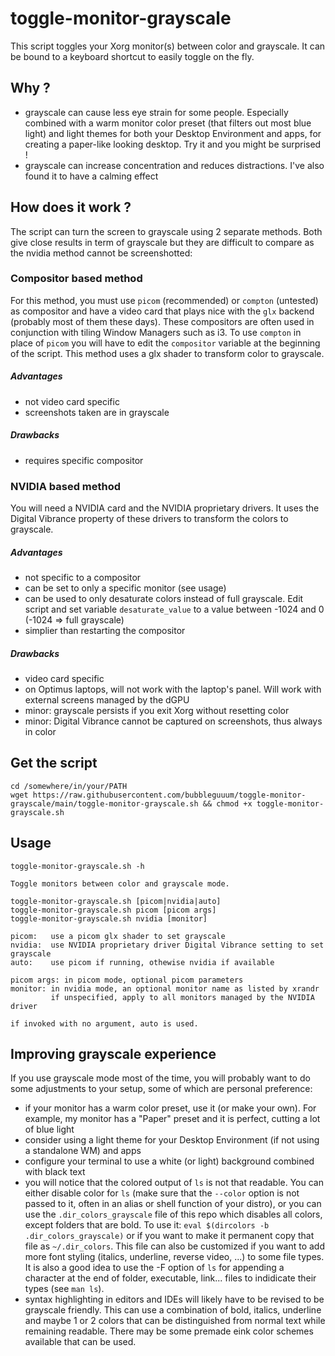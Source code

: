 # toggle-monitor-grayscale
This script toggles your Xorg monitor(s) between color and grayscale.
It can be bound to a keyboard shortcut to easily toggle on the fly.

## Why ?

- grayscale can cause less eye strain for some people. 
Especially combined with a warm monitor color preset (that filters out most blue light) and light themes
for both your Desktop Environment and apps, for creating a paper-like looking desktop.
Try it and you might be surprised !
- grayscale can increase concentration and reduces distractions. I've also found it to have a calming effect

## How does it work ?

The script can turn the screen to grayscale using 2 separate methods.
Both give close results in term of grayscale but they are difficult to compare
as the nvidia method cannot be screenshotted:

### Compositor based method

For this method, you must use `picom` (recommended) or `compton` (untested) as compositor and have a video card 
that plays nice with the `glx` backend (probably most of them these days).
These compositors are often used in conjunction with tiling Window Managers such as i3.
To use `compton` in place of `picom` you will have to edit the `compositor` variable at the beginning of the script.
This method uses a glx shader to transform color to grayscale.

##### Advantages

- not video card specific
- screenshots taken are in grayscale

##### Drawbacks

- requires specific compositor

### NVIDIA based method

You will need a NVIDIA card and the NVIDIA proprietary drivers.
It uses the Digital Vibrance property of these drivers to transform the 
colors to grayscale.

##### Advantages

- not specific to a compositor
- can be set to only a specific monitor (see usage)
- can be used to only desaturate colors instead of full grayscale. 
  Edit script and set variable `desaturate_value` to a value between -1024 and 0 (-1024 => full grayscale)
- simplier than restarting the compositor  

##### Drawbacks

- video card specific
- on Optimus laptops, will not work with the laptop's panel. Will work with external screens managed by the dGPU
- minor: grayscale persists if you exit Xorg without resetting color
- minor: Digital Vibrance cannot be captured on screenshots, thus always in color

## Get the script

```
cd /somewhere/in/your/PATH
wget https://raw.githubusercontent.com/bubbleguuum/toggle-monitor-grayscale/main/toggle-monitor-grayscale.sh && chmod +x toggle-monitor-grayscale.sh
```

## Usage

```
toggle-monitor-grayscale.sh -h

Toggle monitors between color and grayscale mode.

toggle-monitor-grayscale.sh [picom|nvidia|auto]
toggle-monitor-grayscale.sh picom [picom args]
toggle-monitor-grayscale.sh nvidia [monitor]

picom:   use a picom glx shader to set grayscale
nvidia:  use NVIDIA proprietary driver Digital Vibrance setting to set grayscale
auto:    use picom if running, othewise nvidia if available

picom args: in picom mode, optional picom parameters
monitor: in nvidia mode, an optional monitor name as listed by xrandr
         if unspecified, apply to all monitors managed by the NVIDIA driver

if invoked with no argument, auto is used.
```

## Improving grayscale experience

If you use grayscale mode most of the time, you will probably want to do some adjustments to your setup,
some of which are personal preference:

- if your monitor has a warm color preset, use it (or make your own). For example, my monitor has a "Paper" preset and it is perfect, cutting a lot of blue light
- consider using a light theme for your Desktop Environment (if not using a standalone WM) and apps
- configure your terminal to use a white (or light) background combined with black text
- you will notice that the colored output of `ls` is not that readable. You can either disable color for `ls` (make sure 
that the `--color` option is not passed to it, often in an alias or shell function of your distro), or you can use the `.dir_colors_grayscale` file of this
repo which disables all colors, except folders that are bold. To use it: `eval $(dircolors -b .dir_colors_grayscale)` or if you want to make it permanent
copy that file as `~/.dir_colors`. This file can also be customized if you want to add more font styling (italics, underline, reverse video, ...) to some file types. It is also a good idea to use the -F option of `ls` for appending a character at the end of folder, executable, link... files to indidicate their types (see `man ls`).
- syntax highlighting in editors and IDEs will likely have to be revised to be grayscale friendly. This can use a combination of bold, italics, underline and maybe 1 or 2 colors that can be distinguished from normal text while remaining readable. There may be some premade eink color schemes available that can be used.
